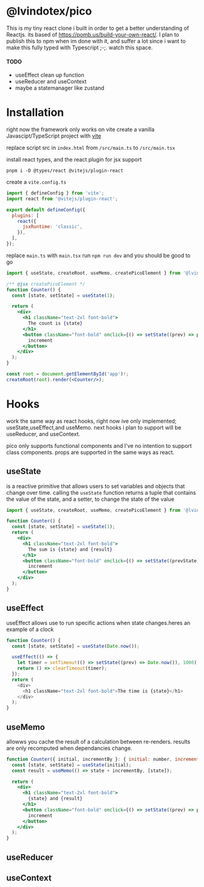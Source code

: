# @lvindotex/pico

This is my tiny react clone i built in order to get a better understanding of Reactjs. its based of https://pomb.us/build-your-own-react/.
I plan to publish this to npm when im done with it, and suffer a lot since i want to make this fully typed with Typescript ;-;. watch this space.

#### TODO

- useEffect clean up function
- useReducer and useContext
- maybe a statemanager like zustand

# Installation

right now the framework only works on vite create a vanilla Javascipt/TypeScript project with [vite](https://vitejs.dev/)

replace script src in `index.html` from `/src/main.ts` to `/src/main.tsx`

install react types, and the react plugin for jsx support

```
pnpm i -D @types/react @vitejs/plugin-react
```

create a `vite.config.ts`

```js
import { defineConfig } from 'vite';
import react from '@vitejs/plugin-react';

export default defineConfig({
  plugins: [
    react({
      jsxRuntime: 'classic',
    }),
  ],
});
```

replace `main.ts` with `main.tsx` run `npm run dev` and you should be good to go

```jsx
import { useState, createRoot, useMemo, createPicoElement } from '@lvindotexe/pico';

/** @jsx createPicoElement */
function Counter() {
  const [state, setState] = useState(1);

  return (
    <div>
      <h1 className="text-2xl font-bold">
        The count is {state}
      </h1>
      <button className="font-bold" onclick={() => setState((prev) => prev + 1)}>
        increment
      </button>
    </div>
  );
}

const root = document.getElementById('app')!;
createRoot(root).render(<Counter/>);
```

# Hooks

work the same way as react hooks, right now ive only implemented; useState,useEffect,and useMemo. next hooks i plan to support will be useReducer, and useContext.

pico only supports functional components and I've no intention to support class components. props are supported in the same ways as react.

## useState

is a reactive primitive that allows users to set variables and objects that change over time. calling the `useState` function returns a tuple that contains the value of the state, and a setter, to change the state of the value

```jsx
import { useState, createRoot, useMemo, createPicoElement } from '@lvin/pico';

function Counter() {
  const [state, setState] = useState(1);
  return (
    <div>
      <h1 className="text-2xl font-bold">
        The sum is {state} and {result}
      </h1>
      <button className="font-bold" onclick={() => setState((prevState) => prev + 1)}>
        increment
      </button>
    </div>
  );
}
```

## useEffect

useEffect allows use to run specific actions when state changes.heres an example of a clock

```js
function Counter() {
  const [state, setState] = useState(Date.now());

  useEffect(() => {
    let timer = setTimeout(() => setState((prev) => Date.now()), 1000);
    return () => clearTimeout(timer);
  });
  return (
    <div>
      <h1 className="text-2xl font-bold">The time is {state}</h1>
    </div>
  );
}
```

## useMemo

allowws you cache the result of a calculation between re-renders. results are only recomputed when dependancies change.

```jsx
function Counter({ initial, incrementBy }: { initial: number, incrementBy: number }) {
  const [state, setState] = useState(initial);
  const result = useMemo(() => state + incrementBy, [state]);

  return (
    <div>
      <h1 className="text-2xl font-bold">
        {state} and {result}
      </h1>
      <button className="font-bold" onclick={() => setState((prev) => prev + 1)}>
        increment
      </button>
    </div>
  );
}
```

## useReducer

## useContext
